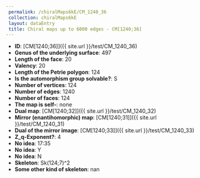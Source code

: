 ```yaml
--- 
 permalink: /chiralMaps6kE/CM_1240_36 
 collection: chiralMaps6kE
 layout: dataEntry
 title: Chiral maps up to 6000 edges - CM[1240;36]
---
```


- **ID**: [CM[1240;36]]({{ site.url }}/test/CM_1240_36)
- **Genus of the underlying surface**: 497
- **Length of the face**: 20
- **Valency**: 20
- **Length of the Petrie polygon**: 124
- **Is the automorphism group solvable?**: S
- **Number of vertices**: 124
- **Number of edges**: 1240
- **Number of faces**: 124
- **The map is self-**: none
- **Dual map**: [CM[1240;32]]({{ site.url }}/test/CM_1240_32)
- **Mirror (enantihomorphic) map**: [CM[1240;31]]({{ site.url }}/test/CM_1240_31)
- **Dual of the mirror image**: [CM[1240;33]]({{ site.url }}/test/CM_1240_33)
- **Z_q-Exponent?**: 4
- **No idea**:  17:35
- **No idea**: Y
- **No idea**: N
- **Skeleton**: Sk(124;7)^2
- **Some other kind of skeleton**: nan
